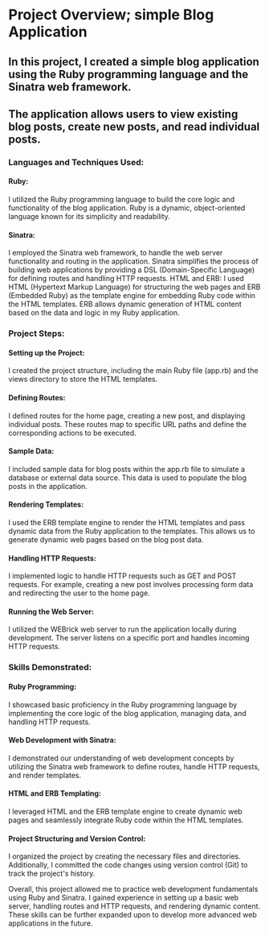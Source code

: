 # Project Overview; simple Blog Application

## In this project, I created a simple blog application using the Ruby programming language and the Sinatra web framework.
## The application allows users to view existing blog posts, create new posts, and read individual posts.

### Languages and Techniques Used:

#### Ruby: 
I utilized the Ruby programming language to build the core logic and functionality of the blog application.
Ruby is a dynamic, object-oriented language known for its simplicity and readability.

#### Sinatra:
I employed the Sinatra web framework, to handle the web server functionality and routing in the application. Sinatra 
simplifies the process of building web applications by providing a DSL (Domain-Specific Language) for defining routes
and handling HTTP requests. HTML and ERB: I used HTML (Hypertext Markup Language) for structuring the web pages and
ERB (Embedded Ruby) as the template engine for embedding Ruby code within the HTML templates. ERB allows dynamic 
generation of HTML content based on the data and logic in my Ruby application.

### Project Steps:

#### Setting up the Project:
I created the project structure, including the main Ruby file (app.rb) and the views directory to store the HTML
templates.

#### Defining Routes:
I defined routes for the home page, creating a new post, and displaying individual posts. These routes map to specific
URL paths and define the corresponding actions to be executed.

#### Sample Data:
I included sample data for blog posts within the app.rb file to simulate a database or external data source. This data
is used to populate the blog posts in the application.

#### Rendering Templates:
I used the ERB template engine to render the HTML templates and pass dynamic data from the Ruby application to the
templates. This allows us to generate dynamic web pages based on the blog post data.

#### Handling HTTP Requests:
I implemented logic to handle HTTP requests such as GET and POST requests. For example, creating a new post involves 
processing form data and redirecting the user to the home page.

#### Running the Web Server:
I utilized the WEBrick web server to run the application locally during development. The server listens on a specific
port and handles incoming HTTP requests.

### Skills Demonstrated:

#### Ruby Programming: 
I showcased basic proficiency in the Ruby programming language by implementing the core logic of the blog application,
managing data, and handling HTTP requests.

#### Web Development with Sinatra:
I demonstrated our understanding of web development concepts by utilizing the Sinatra web framework to define routes, 
handle HTTP requests, and render templates.

#### HTML and ERB Templating:
I leveraged HTML and the ERB template engine to create dynamic web pages and seamlessly integrate Ruby code within the
HTML templates.

#### Project Structuring and Version Control: 
I organized the project by creating the necessary files and directories. Additionally, I committed the code changes using
version control (Git) to track the project's history.

Overall, this project allowed me to practice web development fundamentals using Ruby and Sinatra. I gained experience in 
setting up a basic web server, handling routes and HTTP requests, and rendering dynamic content. These skills can be further
expanded upon to develop more advanced web applications in the future.
